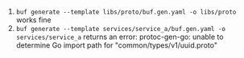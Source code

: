1. `buf generate --template libs/proto/buf.gen.yaml -o libs/proto` works fine
2. `buf generate --template services/service_a/buf.gen.yaml -o services/service_a` returns an error: protoc-gen-go: unable to determine Go import path for "common/types/v1/uuid.proto"
